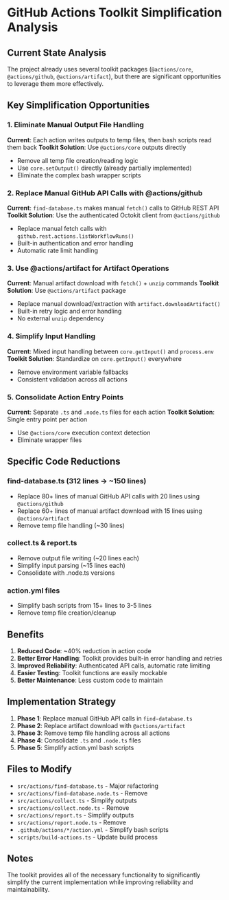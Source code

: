 # GitHub Actions Toolkit Simplification Analysis

## Current State Analysis

The project already uses several toolkit packages (`@actions/core`, `@actions/github`, `@actions/artifact`), but there are significant opportunities to leverage them more effectively.

## Key Simplification Opportunities

### 1. **Eliminate Manual Output File Handling**

**Current**: Each action writes outputs to temp files, then bash scripts read them back
**Toolkit Solution**: Use `@actions/core` outputs directly

- Remove all temp file creation/reading logic
- Use `core.setOutput()` directly (already partially implemented)
- Eliminate the complex bash wrapper scripts

### 2. **Replace Manual GitHub API Calls with @actions/github**

**Current**: `find-database.ts` makes manual `fetch()` calls to GitHub REST API
**Toolkit Solution**: Use the authenticated Octokit client from `@actions/github`

- Replace manual fetch calls with `github.rest.actions.listWorkflowRuns()`
- Built-in authentication and error handling
- Automatic rate limit handling

### 3. **Use @actions/artifact for Artifact Operations**

**Current**: Manual artifact download with `fetch()` + `unzip` commands
**Toolkit Solution**: Use `@actions/artifact` package

- Replace manual download/extraction with `artifact.downloadArtifact()`
- Built-in retry logic and error handling
- No external `unzip` dependency

### 4. **Simplify Input Handling**

**Current**: Mixed input handling between `core.getInput()` and `process.env`
**Toolkit Solution**: Standardize on `core.getInput()` everywhere

- Remove environment variable fallbacks
- Consistent validation across all actions

### 5. **Consolidate Action Entry Points**

**Current**: Separate `.ts` and `.node.ts` files for each action
**Toolkit Solution**: Single entry point per action

- Use `@actions/core` execution context detection
- Eliminate wrapper files

## Specific Code Reductions

### find-database.ts (312 lines → ~150 lines)

- Replace 80+ lines of manual GitHub API calls with 20 lines using `@actions/github`
- Replace 60+ lines of manual artifact download with 15 lines using `@actions/artifact`
- Remove temp file handling (~30 lines)

### collect.ts & report.ts

- Remove output file writing (~20 lines each)
- Simplify input parsing (~15 lines each)
- Consolidate with .node.ts versions

### action.yml files

- Simplify bash scripts from 15+ lines to 3-5 lines
- Remove temp file creation/cleanup

## Benefits

1. **Reduced Code**: ~40% reduction in action code
2. **Better Error Handling**: Toolkit provides built-in error handling and retries
3. **Improved Reliability**: Authenticated API calls, automatic rate limiting
4. **Easier Testing**: Toolkit functions are easily mockable
5. **Better Maintenance**: Less custom code to maintain

## Implementation Strategy

1. **Phase 1**: Replace manual GitHub API calls in `find-database.ts`
2. **Phase 2**: Replace artifact download with `@actions/artifact`
3. **Phase 3**: Remove temp file handling across all actions
4. **Phase 4**: Consolidate `.ts` and `.node.ts` files
5. **Phase 5**: Simplify action.yml bash scripts

## Files to Modify

- `src/actions/find-database.ts` - Major refactoring
- `src/actions/find-database.node.ts` - Remove
- `src/actions/collect.ts` - Simplify outputs
- `src/actions/collect.node.ts` - Remove
- `src/actions/report.ts` - Simplify outputs
- `src/actions/report.node.ts` - Remove
- `.github/actions/*/action.yml` - Simplify bash scripts
- `scripts/build-actions.ts` - Update build process

## Notes

The toolkit provides all of the necessary functionality to significantly simplify the current implementation while improving reliability and maintainability.
